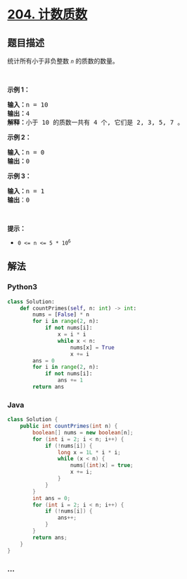 # [204. 计数质数](https://leetcode-cn.com/problems/count-primes)



## 题目描述

<!-- 这里写题目描述 -->

<p>统计所有小于非负整数&nbsp;<em><code>n</code>&nbsp;</em>的质数的数量。</p>

<p>&nbsp;</p>

<p><strong>示例 1：</strong></p>

<pre><strong>输入：</strong>n = 10
<strong>输出：</strong>4
<strong>解释：</strong>小于 10 的质数一共有 4 个, 它们是 2, 3, 5, 7 。
</pre>

<p><strong>示例 2：</strong></p>

<pre><strong>输入：</strong>n = 0
<strong>输出：</strong>0
</pre>

<p><strong>示例 3：</strong></p>

<pre><strong>输入：</strong>n = 1
<strong>输出</strong>：0
</pre>

<p>&nbsp;</p>

<p><strong>提示：</strong></p>

<ul>
	<li><code>0 &lt;= n &lt;= 5 * 10<sup>6</sup></code></li>
</ul>


## 解法

<!-- 这里可写通用的实现逻辑 -->

<!-- tabs:start -->

### **Python3**

<!-- 这里可写当前语言的特殊实现逻辑 -->

```python
class Solution:
    def countPrimes(self, n: int) -> int:
        nums = [False] * n
        for i in range(2, n):
            if not nums[i]:
                x = i * i
                while x < n:
                    nums[x] = True
                    x += i
        ans = 0
        for i in range(2, n):
            if not nums[i]:
                ans += 1
        return ans
```

### **Java**

<!-- 这里可写当前语言的特殊实现逻辑 -->

```java
class Solution {
    public int countPrimes(int n) {
        boolean[] nums = new boolean[n];
        for (int i = 2; i < n; i++) {
            if (!nums[i]) {
                long x = 1L * i * i;
                while (x < n) {
                    nums[(int)x] = true;
                    x += i;
                }
            }
        }
        int ans = 0;
        for (int i = 2; i < n; i++) {
            if (!nums[i]) {
                ans++;
            }
        }
        return ans;
    }
}
```

### **...**

```

```

<!-- tabs:end -->

